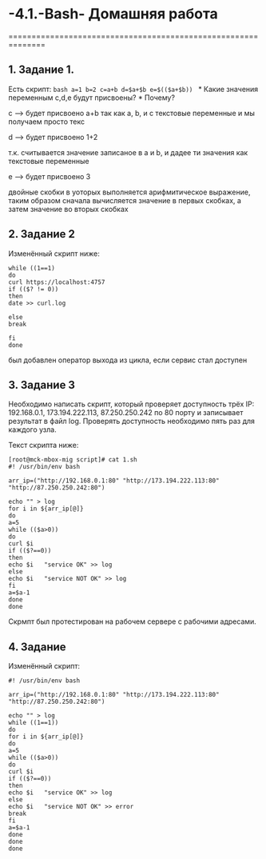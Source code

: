 # -4.1.-Bash- Домашняя работа
==============================================================

## 1. Задание 1.

Есть скрипт:
	```bash
	a=1
	b=2
	c=a+b
	d=$a+$b
	e=$(($a+$b))
	```
	* Какие значения переменным c,d,e будут присвоены?
	* Почему?

с --> будет присвоено a+b
так как a, b, и с текстовые переменные и мы получаем просто текс 

d --> будет присвоено 1+2

т.к. считывается значение записаное в a и b, и дадее ти значения
как текстовые переменные

e --> будет присвоено 3

двойные скобки в уоторых выполняется арифмитическое выражение, таким образом сначала вычисляется значение  в первых скобках, а затем 
значение во вторых скобках

## 2. Задание 2

Изменённый скрипт ниже:

	while ((1==1)  
	do  
	curl https://localhost:4757  
	if (($? != 0))  
	then  
	date >> curl.log  
	  
	else  
	break  
	  
	fi  
	done  


был добавлен оператор выхода из цикла, если сервис стал доступен

## 3. Задание 3

Необходимо написать скрипт, который проверяет доступность трёх IP: 192.168.0.1, 173.194.222.113, 87.250.250.242 по 80 порту и записывает результат в файл log. Проверять доступность необходимо пять раз для каждого узла.

Текст скрипта ниже:

	[root@mck-mbox-mig script]# cat 1.sh  
	#! /usr/bin/env bash  
	  
	arr_ip=("http://192.168.0.1:80" "http://173.194.222.113:80" "http://87.250.250.242:80")  
	  
	echo "" > log  
	for i in ${arr_ip[@]}  
	do  
	a=5  
	while (($a>0))  
	do  
	curl $i  
	if (($?==0))  
	then  
	echo $i   "service OK" >> log  
	else  
	echo $i   "service NOT OK" >> log  
	fi  
	a=$a-1  
	done  
	done  
 
 Скрмпт был протестирован на рабочем сервере с рабочими адресами.
 
  
## 4. Задание

Изменённый скрипт:

	#! /usr/bin/env bash
  	
	arr_ip=("http://192.168.0.1:80" "http://173.194.222.113:80" "http://87.250.250.242:80")  
  
	echo "" > log  
	while ((1==1))  
	do  
	for i in ${arr_ip[@]}  
	do  
	a=5  
	while (($a>0))  
	do  
	curl $i  
	if (($?==0))  
	then  
	echo $i   "service OK" >> log  
	else  
	echo $i   "service NOT OK" >> error  
	break  
	fi  
	a=$a-1  
	done  
	done  
	done  
